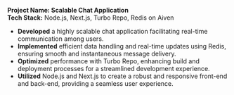 **Project Name: Scalable Chat Application**  
**Tech Stack:** Node.js, Next.js, Turbo Repo, Redis on Aiven

- **Developed** a highly scalable chat application facilitating real-time communication among users.
- **Implemented** efficient data handling and real-time updates using Redis, ensuring smooth and instantaneous message delivery.
- **Optimized** performance with Turbo Repo, enhancing build and deployment processes for a streamlined development experience.
- **Utilized** Node.js and Next.js to create a robust and responsive front-end and back-end, providing a seamless user experience.
